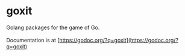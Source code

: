 # goxit
Golang packages for the game of Go.<br>
<br>
Documentation is at [https://godoc.org/?q=goxit](https://godoc.org/?q=goxit)
